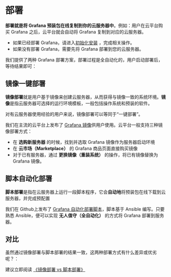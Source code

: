 # 部署

**部署就是将 Grafana 预装包在线复制到你的云服务器中**。例如：用户在云平台购买 Grafana 之后，云平台就会自动将 Grafana 复制到对应的云服务器。

- 如果已经部署 Grafana，请进入[初始化安装](/zh/stack-installation.md) ，完成相关操作。
- 如果没有部署 Grafana，需要先将 Grafana 部署到您的云服务器。

我们提供了两种 Grafana 部署方案，部署过程是全自动化的，用户启动部署后，等待结果即可：

## 镜像一键部署

**镜像部署**就是用户基于镜像来创建云服务器，从而获得与镜像一致的系统环境。**镜像**是指云服务器可选择的运行环境模板，一般包括操作系统和预装的软件。

对有云服务器使用经验的用户来说，镜像部署可以等同于“一键部署”。

我们在主流的云平台上发布了 [Grafana 镜像](https://apps.websoft9.com/grafana)供用户使用。云平台一般支持三种镜像部署方式：

* 在 **选购新服务器** 的时候，找到并选取 Grafana 镜像作为服务器启动环境
* 在 **云市场（Marketplace）**  的 Grafana 商品页面直接购买镜像
* 对于已有服务器，通过 **更换镜像（重装系统）** 的操作，将已有镜像替换为 Grafana 镜像。

## 脚本自动化部署

**脚本部署**是指在云服务器上运行一段脚本程序，它会**自动地**将预装包在线下载到云服务器，并完成预配置

我们在 Github上发布了 [Grafana 自动化部署脚本](https://github.com/Websoft9/ansible-grafana)，脚本基于 Ansible 编写。只要熟悉 Ansible，便可以实现 **无人值守（全自动化）** 的方式将 Grafana 部署到服务器。

## 对比

虽然通过镜像部署与脚本部署的结果一致，这两种部署方式有什么差异或优劣呢？：

建议立即阅读 [《镜像部署 vs 脚本部署》](https://support.websoft9.com/docs/faq/zh/bz-product.html#镜像部署-vs-脚本部署)